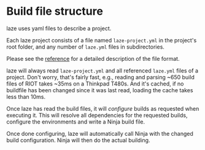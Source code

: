 # Build file structure

laze uses yaml files to describe a project.

Each laze project consists of a file named `laze-project.yml` in the project's
root folder, and any number of `laze.yml` files in subdirectories.

Please see the [reference](../reference/laze_yaml.md) for a detailed description
of the file format.

laze will always read `laze-project.yml` and all referenced `laze.yml` files of
a project. Don't worry, that's fairly fast, e.g., reading and parsing ~650 build
files of RIOT takes ~35ms on a Thinkpad T480s. And it's cached, if no buildfile
has been changed since it was last read, loading the cache takes less than 10ms.

Once laze has read the build files, it will _configure_ builds as requested
when executing it. This will resolve all dependencies for the requested builds,
configure the environments and write a Ninja build file.

Once done configuring, laze will automatically call Ninja with the changed build
configuration. Ninja will then do the actual building.
